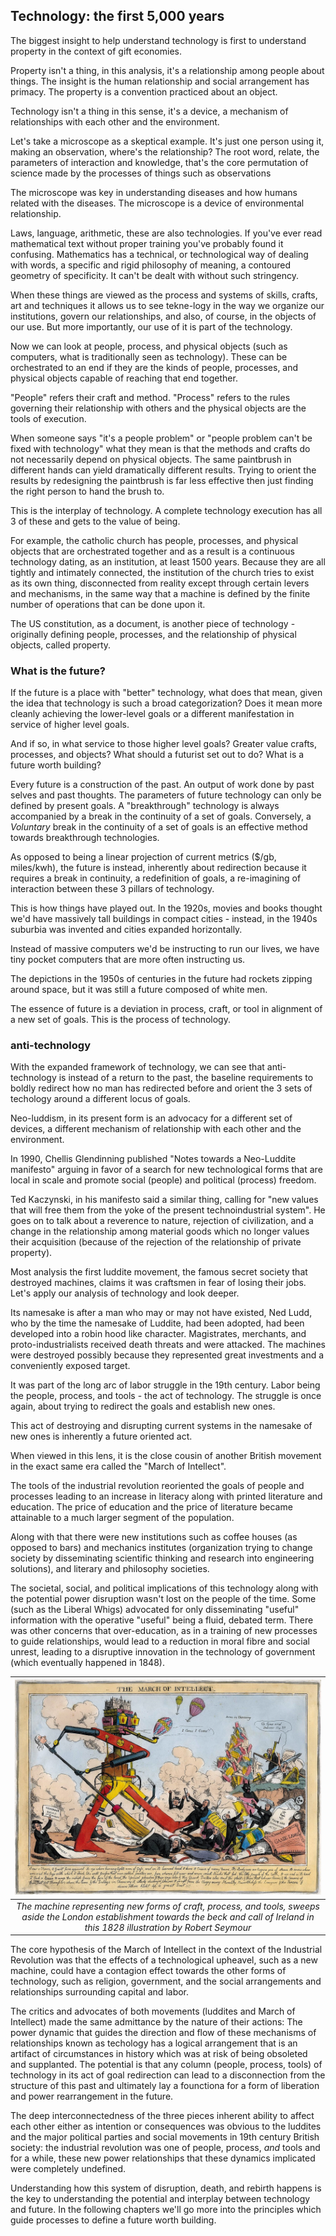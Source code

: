 ## Technology: the first 5,000 years

The biggest insight to help understand technology is first to understand property in the context of gift economies.

Property isn't a thing, in this analysis, it's a relationship among people about things. The insight is the human relationship and social arrangement has primacy. The property is a convention practiced about an object.

Technology isn't a thing in this sense, it's a device, a mechanism of relationships with each other and the environment.

Let's take a microscope as a skeptical example. It's just one person using it, making an observation, where's the relationship? The root word, relate, the parameters of interaction and knowledge, that's the core permutation of science made by the processes of things such as observations 

The microscope was key in understanding diseases and how humans related with the diseases. The microscope is a device of environmental relationship.

Laws, language, arithmetic, these are also technologies. If you've ever read mathematical text without proper training you've probably found it confusing. Mathematics has a technical, or technological way of dealing with words, a specific and rigid philosophy of meaning, a contoured geometry of specificity. It can't be dealt with without such stringency.

When these things are viewed as the process and systems of skills, crafts, art and techniques it allows us to see tekne-logy in the way we organize our institutions, govern our relationships, and also, of course, in the objects of our use.  But more importantly, our use of it is part of the technology.

Now we can look at people, process, and physical objects (such as computers, what is traditionally seen as technology). These can be orchestrated to an end if they are the kinds of people, processes, and physical objects capable of reaching that end together.

"People" refers their craft and method. "Process" refers to the rules governing their relationship with others and the physical objects are the tools of execution.

When someone says "it's a people problem" or "people problem can't be fixed with technology" what they mean is that the methods and crafts do not necessarily depend on physical objects.  The same paintbrush in different hands can yield dramatically different results.  Trying to orient the results by redesigning the paintbrush is far less effective then just finding the right person to hand the brush to.

This is the interplay of technology.  A complete technology execution has all 3 of these and gets to the value of being.

For example, the catholic church has people, processes, and physical objects that are orchestrated together and as a result is a continuous technology dating, as an institution, at least 1500 years. Because they are all tightly and intimately connected, the institution of the church tries to exist as its own thing, disconnected from reality except through certain levers and mechanisms, in the same way that a machine is defined by the finite number of operations that can be done upon it.

The US constitution, as a document, is another piece of technology - originally defining people, processes, and the relationship of physical objects, called property.

### What is the future?

If the future is a place with "better" technology, what does that mean, given the idea that technology is such a broad categorization? Does it mean more cleanly achieving the lower-level goals or a different manifestation in service of higher level goals.

And if so, in what service to those higher level goals? Greater value crafts, processes, and objects? What should a futurist set out to do? What is a future worth building?

Every future is a construction of the past. An output of work done by past selves and past thoughts. The parameters of future technology can only be defined by present goals. A "breakthrough" technology is always accompanied by a break in the continuity of a set of goals.  Conversely, a *Voluntary* break in the continuity of a set of goals is an effective method towards breakthrough technologies.

As opposed to being a linear projection of current metrics ($/gb, miles/kwh), the future is instead, inherently about redirection because it requires a break in continuity, a redefinition of goals, a re-imagining of interaction between these 3 pillars of technology.

This is how things have played out. In the 1920s, movies and books thought we'd have massively tall buildings in compact cities - instead, in the 1940s suburbia was invented and cities expanded horizontally.

Instead of massive computers we'd be instructing to run our lives, we have tiny pocket computers that are more often instructing us.

The depictions in the 1950s of centuries in the future had rockets zipping around space, but it was still a future composed of white men.

The essence of future is a deviation in process, craft, or tool in alignment of a new set of goals. This is the process of technology.

### anti-technology

With the expanded framework of technology, we can see that anti-technology is instead of a return to the past, the baseline requirements to boldly redirect how no man has redirected before and orient the 3 sets of techology around a different locus of goals.

Neo-luddism, in its present form is an advocacy for a different set of devices, a different mechanism of relationship with each other and the environment.

In 1990, Chellis Glendinning published "Notes towards a Neo-Luddite manifesto" arguing in favor of a search for new technological forms that are local in scale and promote social (people) and political (process) freedom.

Ted Kaczynski, in his manifesto said a similar thing, calling for "new values that will free them from the yoke of the present technoindustrial system". He goes on to talk about a reverence to nature, rejection of civilization, and a change in the relationship among material goods which no longer values their acquisition (because of the rejection of the relationship of private property).

Most analysis the first luddite movement, the famous secret society that destroyed machines, claims it was craftsmen in fear of losing their jobs. Let's apply our analysis of technology and look deeper.

Its namesake is after a man who may or may not have existed, Ned Ludd, who by the time the namesake of Luddite, had been adopted, had been developed into a robin hood like character.  Magistrates, merchants, and proto-industrialists received death threats and were attacked. The machines were destroyed possibly because they represented great investments and a conveniently exposed target.

It was part of the long arc of labor struggle in the 19th century.  Labor being the people, process, and tools - the act of technology. The struggle is once again, about trying to redirect the goals and establish new ones.

This act of destroying and disrupting current systems in the namesake of new ones is inherently a future oriented act. 

When viewed in this lens, it is the close cousin of another British movement in the exact same era called the "March of Intellect".

The tools of the industrial revolution reoriented the goals of people and processes leading to an increase in literacy along with printed literature and education. The price of education and the price of literature became attainable to a much larger segment of the population.

Along with that there were new institutions such as coffee houses (as opposed to bars) and mechanics institutes (organization trying to change society by disseminating scientific thinking and research into engineering solutions), and literary and philosophy societies.

The societal, social, and political implications of this technology along with the potential power disruption wasn't lost on the people of the time. Some (such as the Liberal Whigs) advocated for only disseminating "useful" information with the operative "useful" being a fluid, debated term.  There was other concerns that over-education, as in a training of new processes to guide relationships, would lead to a reduction in moral fibre and social unrest, leading to a disruptive innovation in the technology of government (which eventually happened in 1848).

| ![march of intellect](/assets/march_of_intellect.jpg) |
|:--:|
| *The machine representing new forms of craft, process, and tools, sweeps aside the London establishment towards the beck and call of Ireland in this 1828 illustration by Robert Seymour* |

The core hypothesis of the March of Intellect in the context of the Industrial Revolution was that the effects of a technological upheavel, such as a new machine, could have a contagion effect towards the other forms of technology, such as religion, government, and the social arrangements and relationships surrounding capital and labor.  

The critics and advocates of both movements (luddites and March of Intellect) made the same admittance by the nature of their actions: The power dynamic that guides the direction and flow of these mechanisms of relationships known as techology has a logical arrangement that is an artifact of circumstances in history which was at risk of being obsoleted and supplanted. The potential is that any column (people, process, tools) of technology in its act of goal redirection can lead to a disconnection from the structure of this past and ultimately lay a founctiona for a form of liberation and power rearrangement in the future.

The deep interconnectedness of the three pieces inherent ability to affect each other either as intention or consequences was obvious to the luddites and the major political parties and social movements in 19th century British society: the industrial revolution was one of people, process, *and* tools and for a while, these new power relationships that these dynamics implicated were completely undefined.

Understanding how this system of disruption, death, and rebirth happens is the key to understanding the potential and interplay between technology and future. In the following chapters we'll go more into the principles which guide processes to define a future worth building.

